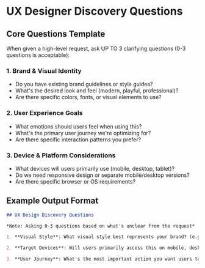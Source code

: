 # UX Designer Discovery Questions

## Core Questions Template

When given a high-level request, ask UP TO 3 clarifying questions (0-3 questions is acceptable):

### 1. Brand & Visual Identity
- Do you have existing brand guidelines or style guides?
- What's the desired look and feel (modern, playful, professional)?
- Are there specific colors, fonts, or visual elements to use?

### 2. User Experience Goals
- What emotions should users feel when using this?
- What's the primary user journey we're optimizing for?
- Are there specific interaction patterns you prefer?

### 3. Device & Platform Considerations
- What devices will users primarily use (mobile, desktop, tablet)?
- Do we need responsive design or separate mobile/desktop versions?
- Are there specific browser or OS requirements?

## Example Output Format
```markdown
## UX Design Discovery Questions

*Note: Asking 0-3 questions based on what's unclear from the request*

1. **Visual Style**: What visual style best represents your brand? (e.g., minimalist, bold, corporate, friendly)

2. **Target Devices**: Will users primarily access this on mobile, desktop, or both?

3. **User Journey**: What's the most important action you want users to complete easily?
```